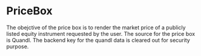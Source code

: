 # PriceBox
The obejctive of the price box is to render the market price of a publicly listed equity instrument requested by the user. The source for the price box is Quandl. The backend key for the quandl data is cleared out for security purpose. 

